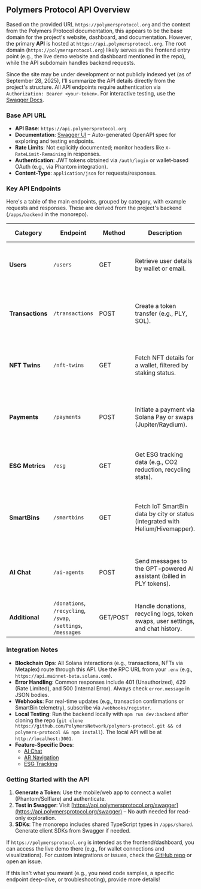 ## Polymers Protocol API Overview

Based on the provided URL `https://polymersprotocol.org` and the context from the Polymers Protocol documentation, this appears to be the base domain for the project's website, dashboard, and documentation. However, the primary **API** is hosted at `https://api.polymersprotocol.org`. The root domain (`https://polymersprotocol.org`) likely serves as the frontend entry point (e.g., the live demo website and dashboard mentioned in the repo), while the API subdomain handles backend requests.

Since the site may be under development or not publicly indexed yet (as of September 28, 2025), I'll summarize the API details directly from the project's structure. All API endpoints require authentication via `Authorization: Bearer <your-token>`. For interactive testing, use the [Swagger Docs](https://api.polymersprotocol.org/swagger).

### Base API URL
- **API Base**: `https://api.polymersprotocol.org`
- **Documentation**: [Swagger UI](https://api.polymersprotocol.org/swagger) – Auto-generated OpenAPI spec for exploring and testing endpoints.
- **Rate Limits**: Not explicitly documented; monitor headers like `X-RateLimit-Remaining` in responses.
- **Authentication**: JWT tokens obtained via `/auth/login` or wallet-based OAuth (e.g., via Phantom integration).
- **Content-Type**: `application/json` for requests/responses.

### Key API Endpoints
Here's a table of the main endpoints, grouped by category, with example requests and responses. These are derived from the project's backend (`/apps/backend` in the monorepo).

| Category       | Endpoint                  | Method | Description                                                                 | Example Request                                                                 | Example Response (Status) |
|----------------|---------------------------|--------|-----------------------------------------------------------------------------|---------------------------------------------------------------------------------|---------------------------|
| **Users**     | `/users`                 | GET   | Retrieve user details by wallet or email.                                   | `curl -X GET "https://api.polymersprotocol.org/users?wallet=5Hb...xYz&limit=10" -H "Authorization: Bearer <token>"` | `{"users": [{"id": "user_123", "wallet": "5Hb...xYz", "email": "user@example.com", "createdAt": "2025-09-26T08:06:00Z", "role": "user"}]}` (200) |
| **Transactions** | `/transactions`        | POST  | Create a token transfer (e.g., PLY, SOL).                                   | `curl -X POST https://api.polymersprotocol.org/transactions -H "Authorization: Bearer <token>" -H "Content-Type: application/json" -d '{"wallet":"5Hb...xYz","amount":100,"token":"PLY","recipient":"7Jk...aBc"}'` | `{"transactionId": "txn_456", "status": "confirmed", "amount": 100, "token": "PLY", "timestamp": "2025-09-26T08:06:00Z", "signature": "5xY...zQw"}` (201) |
| **NFT Twins** | `/nft-twins`             | GET   | Fetch NFT details for a wallet, filtered by staking status.                 | `curl -X GET "https://api.polymersprotocol.org/nft-twins?wallet=5Hb...xYz&staked=true" -H "Authorization: Bearer <token>"` | `{"nfts": [{"id": "nft_789", "owner": "5Hb...xYz", "name": "EcoTwin #001", "staked": true, "rewards": 50000, "evolutionLevel": 2}]}` (200) |
| **Payments**  | `/payments`              | POST  | Initiate a payment via Solana Pay or swaps (Jupiter/Raydium).               | `curl -X POST https://api.polymersprotocol.org/payments -H "Authorization: Bearer <token>" -H "Content-Type: application/json" -d '{"wallet":"5Hb...xYz","amount":50,"token":"USDC","method":"solana-pay","recipient":"7Jk...aBc"}'` | `{"paymentId": "pay_123", "status": "pending", "amount": 50, "token": "USDC", "timestamp": "2025-09-26T08:06:00Z", "transactionSignature": "4xY...pQr"}` (201) |
| **ESG Metrics**| `/esg`                   | GET   | Get ESG tracking data (e.g., CO2 reduction, recycling stats).               | `curl -X GET "https://api.polymersprotocol.org/esg?wallet=5Hb...xYz" -H "Authorization: Bearer <token>"` | `{"esg": {"wallet": "5Hb...xYz", "plasticCollected": 25.5, "co2Reduced": 10.2, "recyclingCount": 15, "cityRank": 3}}` (200) |
| **SmartBins** | `/smartbins`             | GET   | Fetch IoT SmartBin data by city or status (integrated with Helium/Hivemapper). | `curl -X GET "https://api.polymersprotocol.org/smartbins?city=NewYork&status=operational" -H "Authorization: Bearer <token>"` | `{"smartbins": [{"id": "bin_456", "location": {"lat": 40.7128, "lng": -74.0060}, "fillLevel": 75, "status": "operational", "lastUpdated": "2025-09-26T08:06:00Z"}]}` (200) |
| **AI Chat**   | `/ai-agents`             | POST  | Send messages to the GPT-powered AI assistant (billed in PLY tokens).       | `curl -X POST https://api.polymersprotocol.org/ai-agents -H "Authorization: Bearer <token>" -H "Content-Type: application/json" -d '{"wallet":"5Hb...xYz","message":"What is my recycling impact?"}'` | `{"messageId": "msg_789", "response": "You’ve recycled 25.5kg of plastic, reducing CO2 by 10.2kg!", "remainingMessages": 8, "timestamp": "2025-09-26T08:06:00Z"}` (201) |
| **Additional** | `/donations`, `/recycling`, `/swap`, `/settings`, `/messages` | GET/POST | Handle donations, recycling logs, token swaps, user settings, and chat history. | Varies; see Swagger for params.                                                 | Varies (200/201)         |

### Integration Notes
- **Blockchain Ops**: All Solana interactions (e.g., transactions, NFTs via Metaplex) route through this API. Use the RPC URL from your `.env` (e.g., `https://api.mainnet-beta.solana.com`).
- **Error Handling**: Common responses include 401 (Unauthorized), 429 (Rate Limited), and 500 (Internal Error). Always check `error.message` in JSON bodies.
- **Webhooks**: For real-time updates (e.g., transaction confirmations or SmartBin telemetry), subscribe via `/webhooks/register`.
- **Local Testing**: Run the backend locally with `npm run dev:backend` after cloning the repo (`git clone https://github.com/PolymersNetwork/polymers-protocol.git && cd polymers-protocol && npm install`). The local API will be at `http://localhost:3001`.
- **Feature-Specific Docs**:
  - [AI Chat](https://docs.polymersprotocol.org/ai)
  - [AR Navigation](https://docs.polymersprotocol.org/ar)
  - [ESG Tracking](https://docs.polymersprotocol.org/esg)

### Getting Started with the API
1. **Generate a Token**: Use the mobile/web app to connect a wallet (Phantom/Solflare) and authenticate.
2. **Test in Swagger**: Visit [https://api.polymersprotocol.org/swagger](https://api.polymersprotocol.org/swagger) – No auth needed for read-only exploration.
3. **SDKs**: The monorepo includes shared TypeScript types in `/apps/shared`. Generate client SDKs from Swagger if needed.

If `https://polymersprotocol.org` is intended as the frontend/dashboard, you can access the live demo there (e.g., for wallet connections and visualizations). For custom integrations or issues, check the [GitHub repo](https://github.com/PolymersNetwork/polymers-protocol) or open an issue.

If this isn't what you meant (e.g., you need code samples, a specific endpoint deep-dive, or troubleshooting), provide more details!
